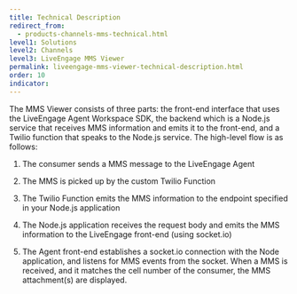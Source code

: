```yaml
---
title: Technical Description
redirect_from:
  - products-channels-mms-technical.html
level1: Solutions
level2: Channels
level3: LiveEngage MMS Viewer
permalink: liveengage-mms-viewer-technical-description.html
order: 10
indicator:
---
```


The MMS Viewer consists of three parts: the front-end interface that uses the LiveEngage Agent Workspace SDK, the backend which is a Node.js service that receives MMS information and emits it to the front-end, and a Twilio function that speaks to the Node.js service. The high-level flow is as follows:

1. The consumer sends a MMS message to the LiveEngage Agent

2. The MMS is picked up by the custom Twilio Function

3. The Twilio Function emits the MMS information to the endpoint specified in your Node.js application

4. The Node.js application receives the request body and emits the MMS information to the LiveEngage front-end (using socket.io)

5. The Agent front-end establishes a socket.io connection with the Node application, and listens for MMS events from the socket. When a MMS is received, and it matches the cell number of the consumer, the MMS attachment(s) are displayed.
